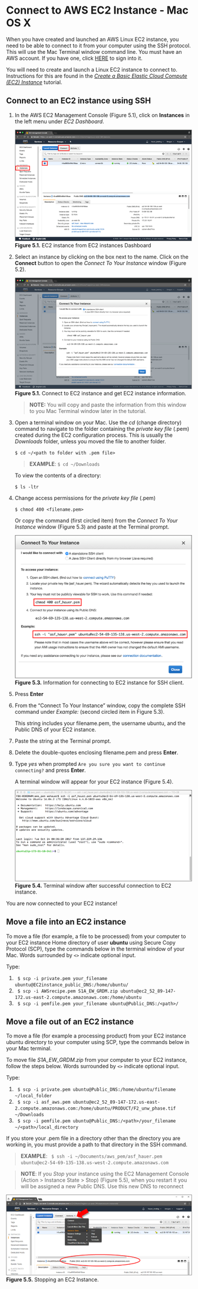 # Connect to AWS EC2 Instance - Mac OS X

When you have created and launched an AWS Linux EC2 instance, you need to be able to connect to it from your computer using the SSH protocol. This will use the Mac Terminal window command line. You must have an AWS account. If you have one, click [HERE](https://signin.aws.amazon.com/signin?redirect_uri=https%3A%2F%2Fconsole.aws.amazon.com%2Fconsole%2Fhome%3Fnc2%3Dh_ct%26src%3Dheader-signin%26state%3DhashArgs%2523%26isauthcode%3Dtrue&client_id=arn%3Aaws%3Aiam%3A%3A015428540659%3Auser%2Fhomepage&forceMobileApp=0) to sign into it.  

You will need to create and launch a Linux EC2 instance to connect to. Instructions for this are found in the [*Create a Basic Elastic Cloud Compute (EC2) Instance*](03-Create_a_Basic_Elastic_Cloud_Compute_Instance.md) tutorial.  

## Connect to an EC2 instance using SSH

1.  In the AWS EC2 Management Console (Figure 5.1), click on **Instances** in the left menu under *EC2 Dashboard*.  
    
    ![EC2 Instances Dashboard](img/05-Figure_01.png)  
    **Figure 5.1.** EC2 instance from EC2 instances Dashboard  
    
2.  Select an instance by clicking on the box next to the name. Click on the **Connect** button to open the *Connect To Your Instance* window (Figure 5.2).  

    ![Connect to EC2 Instance](img/05-Figure_02.png)  
    **Figure 5.1.** Connect to EC2 instance and get EC2 instance information.  
    
    > **NOTE:** You will copy and paste the information from this window to you Mac Terminal window later in the tutorial.  
3.  Open a terminal window on your Mac. Use the *cd* (change directory) command to navigate to the folder containing the *private key file* (.pem) created during the EC2 configuration process. This is usually the *Downloads* folder, unless you moved the file to another folder.  

    ```
    $ cd ~/<path to folder with .pem file>
    ```  
    > **EXAMPLE**: ```$ cd ~/Downloads```  
    
    To view the contents of a directory:  
    
    ```
    $ ls -ltr
    ```  
4.  Change access permissions for the *private key file* (.pem)  
    ```
    $ chmod 400 <filename.pem>
    ```
    
    Or copy the command (first circled item) from the *Connect To Your Instance* window (Figure 5.3) and paste at the Terminal prompt.  
    
    ![Connect to instance information for SSH client](img/05-Figure_03.png)  
    **Figure 5.3.** Information for connecting to EC2 instance for SSH client.  
    
5.  Press **Enter**  
6.  From the “Connect To Your Instance” window, copy the complete SSH command under *Example:* (second circled item in Figure 5.3).  
    
    This string includes your filename.pem, the username ubuntu, and the Public DNS of your EC2 instance.  
7.  Paste the string at the Terminal prompt.  
8.  Delete the double-quotes enclosing filename.pem and press **Enter**.  
9.  Type *yes* when prompted ```Are you sure you want to continue connecting?``` and press **Enter**.  
    
    A terminal window will appear for your EC2 instance (Figure 5.4).  
    
    ![Terminal window after successful connection to EC2 instance](img/05-Figure_04.png)  
    **Figure 5.4.** Terminal window after successful connection to EC2 instance.  
    
You are now connected to your EC2 instance!  

## Move a file **into** an EC2 instance

To move a file (for example, a file to be processed) from your computer to your EC2 instance Home directory of user **ubuntu** using Secure Copy Protocol (SCP), type the commands below in the terminal window of your Mac. Words surrounded by ```<>``` indicate optional input.  

Type:
1. ``` $ scp -i private.pem your_filename ubuntu@EC2instance_public_DNS:/home/ubuntu/```  
2. ``` $ scp -i AWSrecipe.pem S1A_EW_GRDM.zip ubuntu@ec2_52_89-147-172.us-east-2.compute.amazonaws.com:/home/ubuntu```  
3. ``` $ scp -i pemfile.pem your_filename ubuntu@Public_DNS:/<path>/```  

## Move a file **out of** an EC2 instance

To move a file (for example a processing product) from your EC2 instance ubuntu directory to your computer using SCP, type the commands below in your Mac terminal.  

To move file *S1A_EW_GRDM.zip* from your computer to your EC2 instance, follow the steps below.  Words surrounded by ```<>``` indicate optional input.  

Type:
1. ``` $ scp -i private.pem ubuntu@Public_DNS:/home/ubuntu/filename ~/local_folder```  
2. ``` $ scp -i asf_aws.pem ubuntu@ec2_52_89-147-172.us-east-2.compute.amazonaws.com:/home/ubuntu/PRODUCT/F2_unw_phase.tif ~/Downloads```  
3. ``` $ scp -i pemfile.pem ubuntu@Public_DNS:/<path>/your_filename ~/<path>/local_directory```  

If you store your .pem file in a directory other than the directory you are working in, you must provide a path to that directory in the SSH command.  

> **EXAMPLE**: ``` $ ssh -i ~/Documents/aws_pem/asf_hauer.pem ubuntu@ec2-54-69-135-138.us-west-2.compute.amazonaws.com```  

> **NOTE**: If you *Stop* your instance using the EC2 Management Console (Action > Instance State > Stop) (Figure 5.5), when you restart it you will be assigned a new Public DNS. Use this new DNS to reconnect  

  ![Stop EC2 Instance](img/05-Figure_05.png)  
  **Figure 5.5.** Stopping an EC2 Instance.  
